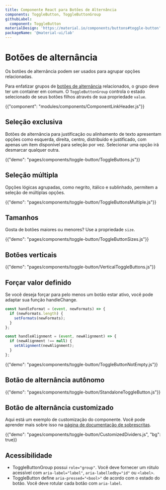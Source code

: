 ```yaml
---
title: Componente React para Botões de Alternância
components: ToggleButton, ToggleButtonGroup
githubLabel:
  component: ToggleButton
materialDesign: 'https://material.io/components/buttons#toggle-button'
packageName: '@material-ui/lab'
---
```


# Botões de alternância

<p class="description">Os botões de alternância podem ser usados para agrupar opções relacionadas.</p>

Para enfatizar grupos de [botões de alternância](https://material.io/components/buttons#toggle-button) relacionados, o grupo deve ter um container em comum. O `ToggleButtonGroup` controla o estado selecionado de seus botões filhos através de sua propriedade `value`.

{{"component": "modules/components/ComponentLinkHeader.js"}}

## Seleção exclusiva

Botões de alternância para justificação ou alinhamento de texto apresentam opções como esquerda, direita, centro, distribuído e justificado, com apenas um item disponível para seleção por vez. Selecionar uma opção irá desmarcar qualquer outra.

{{"demo": "pages/components/toggle-button/ToggleButtons.js"}}

## Seleção múltipla

Opções lógicas agrupadas, como negrito, itálico e sublinhado, permitem a seleção de múltiplas opções.

{{"demo": "pages/components/toggle-button/ToggleButtonsMultiple.js"}}

## Tamanhos

Gosta de botões maiores ou menores? Use a propriedade `size`.

{{"demo": "pages/components/toggle-button/ToggleButtonSizes.js"}}

## Botões verticais

{{"demo": "pages/components/toggle-button/VerticalToggleButtons.js"}}

## Forçar valor definido

Se você deseja forçar para pelo menos um botão estar ativo, você pode adaptar sua função handleChange.

```jsx
const handleFormat = (event, newFormats) => {
  if (newFormats.length) {
    setFormats(newFormats);
  }
};

const handleAlignment = (event, newAlignment) => {
  if (newAlignment !== null) {
    setAlignment(newAlignment);
  }
};
```

{{"demo": "pages/components/toggle-button/ToggleButtonNotEmpty.js"}}

## Botão de alternância autônomo

{{"demo": "pages/components/toggle-button/StandaloneToggleButton.js"}}

## Botão de alternância customizado

Aqui está um exemplo de customização do componente. Você pode aprender mais sobre isso na [página de documentação de sobrescritas](/customization/components/).

{{"demo": "pages/components/toggle-button/CustomizedDividers.js", "bg": true}}

## Acessibilidade

- ToggleButtonGroup possui `role="group"`. Você deve fornecer um rótulo acessível com `aria-label="label"`, `aria-labelledby="id"` ou `<label>`.
- ToggleButton define `aria-pressed="<bool>"` de acordo com o estado do botão. Você deve rotular cada botão com `aria-label`.
